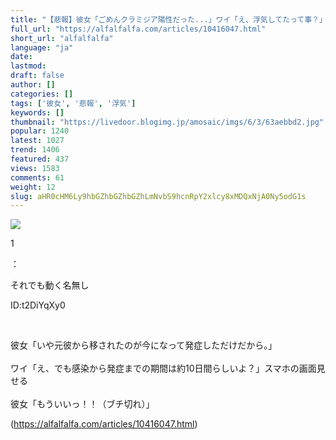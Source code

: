 ```yaml
---
title: "【悲報】彼女「ごめんクラミジア陽性だった...」ワイ「え、浮気してたって事？」→ : アルファルファモザイク"
full_url: "https://alfalfalfa.com/articles/10416047.html"
short_url: "alfalfalfa"
language: "ja"
date: 
lastmod: 
draft: false
author: []
categories: []
tags: ['彼女', '悲報', '浮気']
keywords: []
thumbnail: "https://livedoor.blogimg.jp/amosaic/imgs/6/3/63aebbd2.jpg"
popular: 1240
latest: 1027
trend: 1406
featured: 437
views: 1583
comments: 61
weight: 12
slug: aHR0cHM6Ly9hbGZhbGZhbGZhLmNvbS9hcnRpY2xlcy8xMDQxNjA0Ny5odG1s
---
```


![](https://livedoor.blogimg.jp/amosaic/imgs/6/3/63aebbd2.jpg)

<div><p class='res_info'><p class='res_num'>1</p>：<p class='res_name'>それでも動く名無し</p><p class='res_matome'><p class='res_id'>ID:t2DiYqXy0</p></p></p><br> <p class='res_body_r2'>彼女「いや元彼から移されたのが今になって発症しただけだから。」<br> <br> ワイ「え、でも感染から発症までの期間は約10日間らしいよ？」スマホの画面見せる<br> <br> 彼女「もういいっ！！（ブチ切れ）」</p></div>

(https://alfalfalfa.com/articles/10416047.html)

